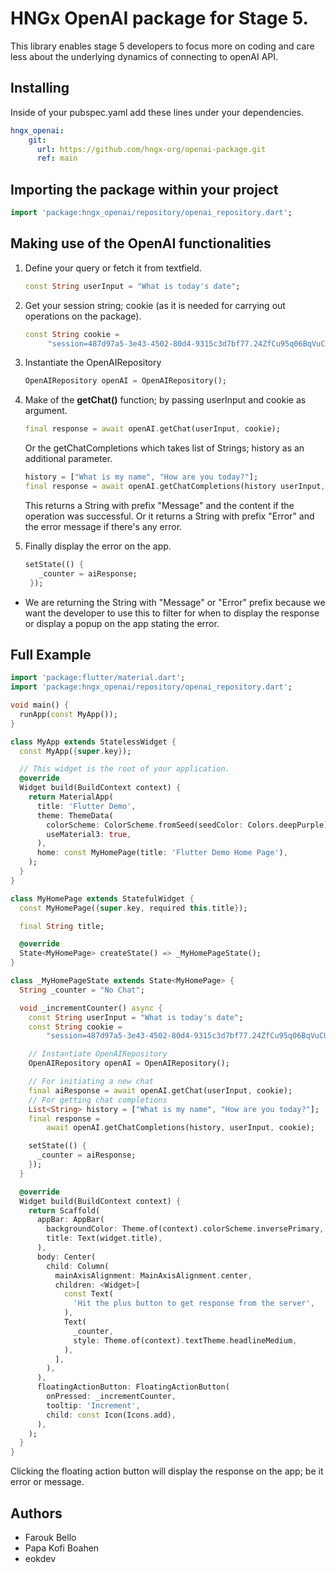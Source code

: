 # HNGx OpenAI package for Stage 5.

This library enables stage 5 developers to focus more on coding and care less about the underlying dynamics of connecting to openAI API.

## Installing
Inside of your pubspec.yaml add these lines under your dependencies.
```yaml
hngx_openai:
    git:
      url: https://github.com/hngx-org/openai-package.git
      ref: main
````

## Importing the package within your project
```dart
import 'package:hngx_openai/repository/openai_repository.dart';
```

## Making use of the OpenAI functionalities
1. Define your query or fetch it from textfield.
   ```dart
   const String userInput = "What is today's date";
   ```
2. Get your session string; cookie (as it is needed for carrying out operations on the package).
   ```dart
   const String cookie =
        "session=487d97a5-3e43-4502-80d4-9315c3d7bf77.24ZfCu95q06BqVuCUFWuJJoLAgM";
   ```
3. Instantiate the OpenAIRepository
   ```dart
   OpenAIRepository openAI = OpenAIRepository();
   ```
4. Make of the **getChat()** function; by passing userInput and cookie as argument.
   ```dart
   final response = await openAI.getChat(userInput, cookie);
   ```

   Or the getChatCompletions which takes list of Strings; history as an additional parameter.
   
   ```dart
   history = ["What is my name", "How are you today?"];
   final response = await openAI.getChatCompletions(history userInput, cookie);
   ```
    
   This returns a String with prefix "Message" and the content if the operation was successful. Or it returns a String with prefix "Error" and the error message if there's any error.
6. Finally display the error on the app.
   ```dart
   setState(() {
      _counter = aiResponse;
    });
   ```
   
- We are returning the String with "Message" or "Error" prefix because we want the developer to use this to filter for when to display the response or display a popup on the app stating the error.

## Full Example
```dart
import 'package:flutter/material.dart';
import 'package:hngx_openai/repository/openai_repository.dart';

void main() {
  runApp(const MyApp());
}

class MyApp extends StatelessWidget {
  const MyApp({super.key});

  // This widget is the root of your application.
  @override
  Widget build(BuildContext context) {
    return MaterialApp(
      title: 'Flutter Demo',
      theme: ThemeData(
        colorScheme: ColorScheme.fromSeed(seedColor: Colors.deepPurple),
        useMaterial3: true,
      ),
      home: const MyHomePage(title: 'Flutter Demo Home Page'),
    );
  }
}

class MyHomePage extends StatefulWidget {
  const MyHomePage({super.key, required this.title});

  final String title;

  @override
  State<MyHomePage> createState() => _MyHomePageState();
}

class _MyHomePageState extends State<MyHomePage> {
  String _counter = "No Chat";

  void _incrementCounter() async {
    const String userInput = "What is today's date";
    const String cookie =
        "session=487d97a5-3e43-4502-80d4-9315c3d7bf77.24ZfCu95q06BqVuCUFWuJJoLAgM";

    // Instantiate OpenAIRepository
    OpenAIRepository openAI = OpenAIRepository();

    // For initiating a new chat
    final aiResponse = await openAI.getChat(userInput, cookie);
    // For getting chat completions
    List<String> history = ["What is my name", "How are you today?"];
    final response =
        await openAI.getChatCompletions(history, userInput, cookie);

    setState(() {
      _counter = aiResponse;
    });
  }

  @override
  Widget build(BuildContext context) {
    return Scaffold(
      appBar: AppBar(
        backgroundColor: Theme.of(context).colorScheme.inversePrimary,
        title: Text(widget.title),
      ),
      body: Center(
        child: Column(
          mainAxisAlignment: MainAxisAlignment.center,
          children: <Widget>[
            const Text(
              'Hit the plus button to get response from the server',
            ),
            Text(
              _counter,
              style: Theme.of(context).textTheme.headlineMedium,
            ),
          ],
        ),
      ),
      floatingActionButton: FloatingActionButton(
        onPressed: _incrementCounter,
        tooltip: 'Increment',
        child: const Icon(Icons.add),
      ),
    );
  }
}
```

Clicking the floating action button will display the response on the app; be it error or message.

## Authors
- Farouk Bello
- Papa Kofi Boahen
- eokdev

